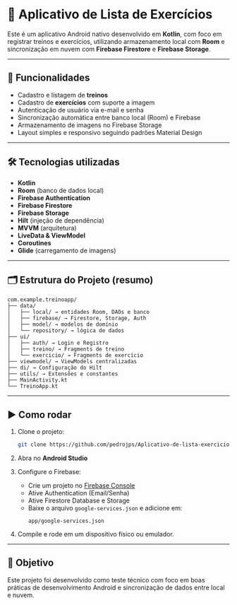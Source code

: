 
# 📱 Aplicativo de Lista de Exercícios

Este é um aplicativo Android nativo desenvolvido em **Kotlin**, com foco em registrar treinos e exercícios, utilizando armazenamento local com **Room** e sincronização em nuvem com **Firebase Firestore** e **Firebase Storage**.

---

## 🚀 Funcionalidades

- Cadastro e listagem de **treinos**
- Cadastro de **exercícios** com suporte a imagem
- Autenticação de usuário via e-mail e senha
- Sincronização automática entre banco local (Room) e Firebase
- Armazenamento de imagens no Firebase Storage
- Layout simples e responsivo seguindo padrões Material Design

---

## 🛠️ Tecnologias utilizadas

- **Kotlin**
- **Room** (banco de dados local)
- **Firebase Authentication**
- **Firebase Firestore**
- **Firebase Storage**
- **Hilt** (injeção de dependência)
- **MVVM** (arquitetura)
- **LiveData & ViewModel**
- **Coroutines**
- **Glide** (carregamento de imagens)

---

## 🗂️ Estrutura do Projeto (resumo)

```
com.example.treinoapp/
├── data/
│   ├── local/ → entidades Room, DAOs e banco
│   ├── firebase/ → Firestore, Storage, Auth
│   ├── model/ → modelos de domínio
│   └── repository/ → lógica de dados
├── ui/
│   ├── auth/ → Login e Registro
│   ├── treino/ → Fragments de treino
│   └── exercicio/ → Fragments de exercício
├── viewmodel/ → ViewModels centralizadas
├── di/ → Configuração do Hilt
├── utils/ → Extensões e constantes
├── MainActivity.kt
└── TreinoApp.kt
```

---

## ▶️ Como rodar

1. Clone o projeto:
   ```bash
   git clone https://github.com/pedrojps/Aplicativo-de-lista-exercicios.git
   ```

2. Abra no **Android Studio**

3. Configure o Firebase:
   - Crie um projeto no [Firebase Console](https://console.firebase.google.com)
   - Ative Authentication (Email/Senha)
   - Ative Firestore Database e Storage
   - Baixe o arquivo `google-services.json` e adicione em:
     ```
     app/google-services.json
     ```

4. Compile e rode em um dispositivo físico ou emulador.

---

## 📌 Objetivo

Este projeto foi desenvolvido como teste técnico com foco em boas práticas de desenvolvimento Android e sincronização de dados entre local e nuvem.
